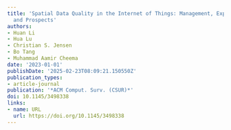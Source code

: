 ```yaml
---
title: 'Spatial Data Quality in the Internet of Things: Management, Exploitation,
  and Prospects'
authors:
- Huan Li
- Hua Lu
- Christian S. Jensen
- Bo Tang
- Muhammad Aamir Cheema
date: '2023-01-01'
publishDate: '2025-02-23T08:09:21.150550Z'
publication_types:
- article-journal
publication: '*ACM Comput. Surv. (CSUR)*'
doi: 10.1145/3498338
links:
- name: URL
  url: https://doi.org/10.1145/3498338
---
```

